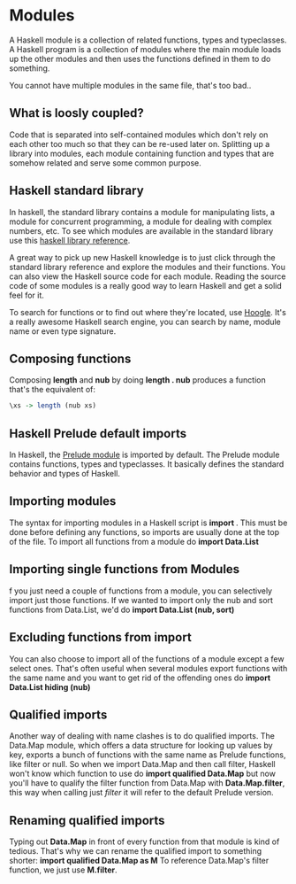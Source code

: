 # Modules
A Haskell module is a collection of related functions, types and typeclasses. A Haskell program is a collection of modules where the main module loads up the other modules and then uses the functions defined in them to do something.

You cannot have multiple modules in the same file, that's too bad.. 

## What is loosly coupled?
Code that is separated into self-contained modules which don't rely on each other too much so that they can be re-used later on. Splitting up a library into modules, each module containing function and types that are somehow related and serve some common purpose.

## Haskell standard library
In haskell, the standard library contains a module for manipulating lists, a module for concurrent programming, a module for dealing with 
complex numbers, etc. To see which modules are available in the standard library use this [haskell library reference](https://downloads.haskell.org/~ghc/latest/docs/html/libraries/). 

A great way to pick up new Haskell knowledge is to just click through the standard library reference and explore the modules and their functions. You can also view the Haskell source code for each module. Reading the source code of some modules is a really good way to learn Haskell and get a solid feel for it.

To search for functions or to find out where they're located, use [Hoogle](http://haskell.org/hoogle). It's a really awesome Haskell search engine, you can search by name, module name or even type signature.

## Composing functions
Composing __length__ and __nub__ by doing __length . nub__ produces a function that's the equivalent of:

```haskell
\xs -> length (nub xs)
```

## Haskell Prelude default imports
In Haskell, the [Prelude module](https://hackage.haskell.org/package/base-4.8.2.0/docs/Prelude.html) is imported by default. The Prelude module contains functions, types and typeclasses. It basically defines the standard behavior and types of Haskell.

## Importing modules
The syntax for importing modules in a Haskell script is __import <module name>__. This must be done before defining any functions, so imports are usually done at the top of the file. To import all functions from a module do __import Data.List__  

## Importing single functions from Modules
f you just need a couple of functions from a module, you can selectively import just those functions. If we wanted to import only the nub and sort functions from Data.List, we'd do __import Data.List (nub, sort)__  

## Excluding functions from import
You can also choose to import all of the functions of a module except a few select ones. That's often useful when several modules export functions with the same name and you want to get rid of the offending ones do __import Data.List hiding (nub)__

## Qualified imports
Another way of dealing with name clashes is to do qualified imports. The Data.Map module, which offers a data structure for looking up values by key, exports a bunch of functions with the same name as Prelude functions, like filter or null. So when we import Data.Map and then call filter, Haskell won't know which function to use do __import qualified Data.Map__ but now you'll have to qualify the filter function from Data.Map with __Data.Map.filter__, this way when calling just _filter_ it will refer to the default Prelude version.

## Renaming qualified imports
Typing out __Data.Map__ in front of every function from that module is kind of tedious. That's why we can rename the qualified import to something shorter: __import qualified Data.Map as M__  To reference Data.Map's filter function, we just use __M.filter__.  